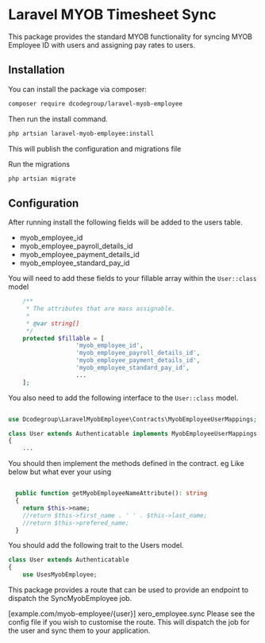 # Laravel MYOB Timesheet Sync

This package provides the standard MYOB functionality for syncing MYOB Employee ID with users and assigning pay rates to
users.

## Installation

You can install the package via composer:

```bash
composer require dcodegroup/laravel-myob-employee
```

Then run the install command.

```bash
php artsian laravel-myob-employee:install
```

This will publish the configuration and migrations file

Run the migrations

```bash
php artsian migrate
```

## Configuration

After running install the following fields will be added to the users table.

* myob_employee_id
* myob_employee_payroll_details_id
* myob_employee_payment_details_id
* myob_employee_standard_pay_id

You will need to add these fields to your fillable array within the `User::class` model

```php
    /**
     * The attributes that are mass assignable.
     *
     * @var string[]
     */
    protected $fillable = [
                   'myob_employee_id',
                   'myob_employee_payroll_details_id',
                   'myob_employee_payment_details_id',
                   'myob_employee_standard_pay_id',
                   ...
    ];

```

You also need to add the following interface to the `User::class` model.

```php 

use Dcodegroup\LaravelMyobEmployee\Contracts\MyobEmployeeUserMappings;

class User extends Authenticatable implements MyobEmployeeUserMappings
{
    ...

```

You should then implement the methods defined in the contract.
eg Like below but what ever your using

```php

  public function getMyobEmployeeNameAttribute(): string
  {
    return $this->name;
    //return $this->first_name . ' ' . $this->last_name;
    //return $this->prefered_name;
  }

```

[//]: # (The assumption is you have already synced the payroll details from the [dcodegroup/laravel-xero-payroll-au]&#40;https://github.com/dcodegroup/laravel-xero-payroll-au&#41;.)

[//]: # (There is a second command you can use to automatically populate the fields added for earnings rate to default to those you have already configured within  [dcodegroup/laravel-xero-payroll-au]&#40;https://github.com/dcodegroup/laravel-xero-payroll-au&#41;. )

[//]: # (You can run this multiple times as you get new users as it will only update users that have no values.)

You should add the following trait to the Users model.

```php
class User extends Authenticatable
{
    use UsesMyobEmployee;

```

This package provides a route that can be used to provide an endpoint to dispatch the SyncMyobEmployee job.

[example.com/myob-employee/{user}] xero_employee.sync Please see the config file if you wish to customise the route. This will dispatch the job for the user and sync them to your application.

